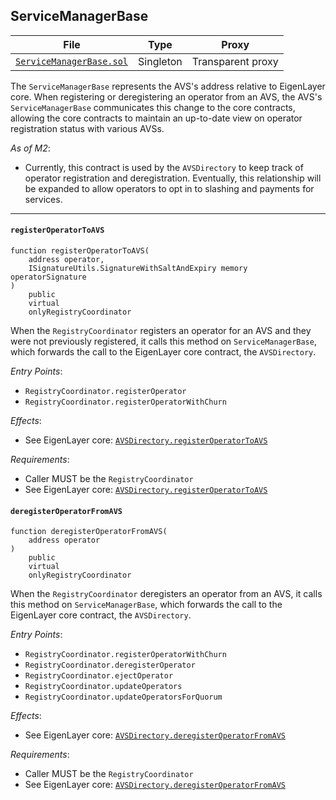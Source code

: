 [core-registerToAVS]: https://github.com/Layr-Labs/eigenlayer-contracts/blob/dev/docs/core/AVSDirectory.md#registeroperatortoavs
[core-deregisterFromAVS]: https://github.com/Layr-Labs/eigenlayer-contracts/blob/dev/docs/core/AVSDirectory.md#deregisteroperatorfromavs

## ServiceManagerBase

| File | Type | Proxy |
| -------- | -------- | -------- |
| [`ServiceManagerBase.sol`](../src/ServiceManagerBase.sol) | Singleton | Transparent proxy |

The `ServiceManagerBase` represents the AVS's address relative to EigenLayer core. When registering or deregistering an operator from an AVS, the AVS's `ServiceManagerBase` communicates this change to the core contracts, allowing the core contracts to maintain an up-to-date view on operator registration status with various AVSs.

*As of M2*:
* Currently, this contract is used by the `AVSDirectory` to keep track of operator registration and deregistration. Eventually, this relationship will be expanded to allow operators to opt in to slashing and payments for services.

---    

#### `registerOperatorToAVS`

```solidity
function registerOperatorToAVS(
    address operator,
    ISignatureUtils.SignatureWithSaltAndExpiry memory operatorSignature
) 
    public 
    virtual 
    onlyRegistryCoordinator
```

When the `RegistryCoordinator` registers an operator for an AVS and they were not previously registered, it calls this method on `ServiceManagerBase`, which forwards the call to the EigenLayer core contract, the `AVSDirectory`.

*Entry Points*:
* `RegistryCoordinator.registerOperator`
* `RegistryCoordinator.registerOperatorWithChurn`

*Effects*:
* See EigenLayer core: [`AVSDirectory.registerOperatorToAVS`][core-registerToAVS]

*Requirements*:
* Caller MUST be the `RegistryCoordinator`
* See EigenLayer core: [`AVSDirectory.registerOperatorToAVS`][core-registerToAVS]

#### `deregisterOperatorFromAVS`

```solidity
function deregisterOperatorFromAVS(
    address operator
) 
    public 
    virtual 
    onlyRegistryCoordinator
```

When the `RegistryCoordinator` deregisters an operator from an AVS, it calls this method on `ServiceManagerBase`, which forwards the call to the EigenLayer core contract, the `AVSDirectory`.

*Entry Points*:
* `RegistryCoordinator.registerOperatorWithChurn`
* `RegistryCoordinator.deregisterOperator`
* `RegistryCoordinator.ejectOperator`
* `RegistryCoordinator.updateOperators`
* `RegistryCoordinator.updateOperatorsForQuorum`

*Effects*:
* See EigenLayer core: [`AVSDirectory.deregisterOperatorFromAVS`][core-deregisterFromAVS]

*Requirements*:
* Caller MUST be the `RegistryCoordinator`
* See EigenLayer core: [`AVSDirectory.deregisterOperatorFromAVS`][core-deregisterFromAVS]
